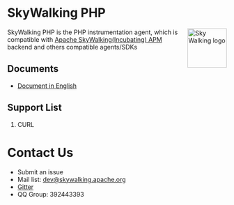 # SkyWalking PHP

<img src="https://skywalkingtest.github.io/page-resources/3.0/skywalking.png" alt="Sky Walking logo" height="90px" align="right" />

SkyWalking PHP is the PHP instrumentation agent, which is compatible with [Apache SkyWalking(Incubating) APM](https://github.com/apache/incubator-skywalking) backend and others compatible agents/SDKs

## Documents
* [Document in English](docs/README.md)

## Support List
1. CURL

# Contact Us
* Submit an issue
* Mail list: dev@skywalking.apache.org
* [Gitter](https://gitter.im/openskywalking/Lobby)
* QQ Group: 392443393